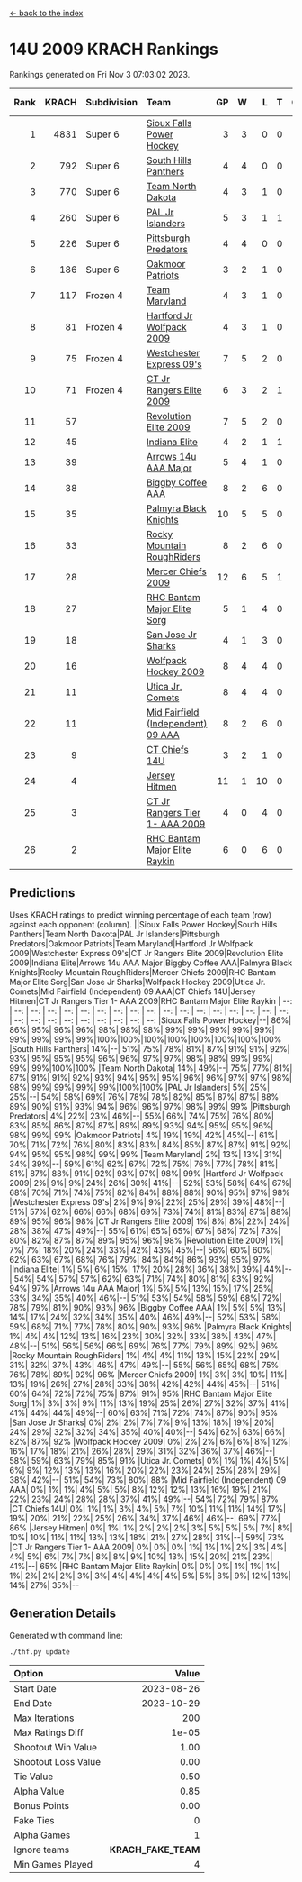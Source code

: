 [<- back to the index](readme.md)
# 14U 2009 KRACH Rankings
Rankings generated on Fri Nov  3 07:03:02 2023.

Rank|KRACH|Subdivision|Team|GP|W|L|T|OTW|OTL|SoS|Exp Wins|Win Diff
---:|---:|:---|:---|---:|---:|---:|---:|---:|---:|---:|---:|---:
1|4831|Super 6|[Sioux Falls Power Hockey](https://gamesheetstats.com/seasons/3664/teams/140999/schedule)|3|3|0|0|0|0|212|3.8|-0.0
2|792|Super 6|[South Hills Panthers](https://gamesheetstats.com/seasons/3664/teams/160166/schedule)|4|4|0|0|0|0|25|4.9|0.0
3|770|Super 6|[Team North Dakota](https://gamesheetstats.com/seasons/3664/teams/141001/schedule)|4|3|1|0|0|0|1019|3.8|-0.0
4|260|Super 6|[PAL Jr Islanders](https://gamesheetstats.com/seasons/3664/teams/140990/schedule)|5|3|1|1|0|0|300|4.4|0.0
5|226|Super 6|[Pittsburgh Predators](https://gamesheetstats.com/seasons/3664/teams/140995/schedule)|4|4|0|0|0|0|7|4.9|0.0
6|186|Super 6|[Oakmoor Patriots](https://gamesheetstats.com/seasons/3664/teams/141002/schedule)|3|2|1|0|1|0|212|2.8|-0.0
7|117|Frozen 4|[Team Maryland](https://gamesheetstats.com/seasons/3664/teams/140998/schedule)|4|3|1|0|0|0|38|3.9|0.0
8|81|Frozen 4|[Hartford Jr Wolfpack 2009](https://gamesheetstats.com/seasons/3664/teams/140979/schedule)|4|3|1|0|0|0|29|3.9|0.0
9|75|Frozen 4|[Westchester Express 09's](https://gamesheetstats.com/seasons/3664/teams/140992/schedule)|7|5|2|0|0|1|34|5.9|0.0
10|71|Frozen 4|[CT Jr Rangers Elite 2009](https://gamesheetstats.com/seasons/3664/teams/140980/schedule)|6|3|2|1|1|0|69|4.4|0.0
11|57||[Revolution Elite 2009](https://gamesheetstats.com/seasons/3664/teams/140996/schedule)|7|5|2|0|0|0|37|5.9|0.0
12|45||[Indiana Elite](https://gamesheetstats.com/seasons/3664/teams/144344/schedule)|4|2|1|1|0|0|25|3.4|0.0
13|39||[Arrows 14u AAA Major](https://gamesheetstats.com/seasons/3664/teams/140993/schedule)|5|4|1|0|0|0|16|4.9|0.0
14|38||[Biggby Coffee AAA](https://gamesheetstats.com/seasons/3664/teams/144343/schedule)|8|2|6|0|0|1|771|2.8|-0.0
15|35||[Palmyra Black Knights](https://gamesheetstats.com/seasons/3664/teams/140997/schedule)|10|5|5|0|0|0|109|5.9|0.0
16|33||[Rocky Mountain RoughRiders](https://gamesheetstats.com/seasons/3664/teams/144346/schedule)|8|2|6|0|0|0|695|2.8|-0.0
17|28||[Mercer Chiefs 2009](https://gamesheetstats.com/seasons/3664/teams/140987/schedule)|12|6|5|1|1|0|82|7.4|0.0
18|27||[RHC Bantam Major Elite Sorg](https://gamesheetstats.com/seasons/3664/teams/140985/schedule)|5|1|4|0|0|0|124|1.9|0.0
19|18||[San Jose Jr Sharks](https://gamesheetstats.com/seasons/3664/teams/141003/schedule)|4|1|3|0|0|0|181|1.9|0.0
20|16||[Wolfpack Hockey 2009](https://gamesheetstats.com/seasons/3664/teams/140986/schedule)|8|4|4|0|0|1|26|4.9|0.0
21|11||[Utica Jr. Comets](https://gamesheetstats.com/seasons/3664/teams/140994/schedule)|8|4|4|0|0|0|55|4.9|0.0
22|11||[Mid Fairfield (Independent) 09 AAA](https://gamesheetstats.com/seasons/3664/teams/140981/schedule)|8|2|6|0|0|0|35|2.9|0.0
23|9||[CT Chiefs 14U](https://gamesheetstats.com/seasons/3664/teams/140982/schedule)|3|2|1|0|0|0|5|2.9|0.0
24|4||[Jersey Hitmen](https://gamesheetstats.com/seasons/3664/teams/140988/schedule)|11|1|10|0|0|0|63|1.9|0.0
25|3||[CT Jr Rangers Tier 1- AAA 2009](https://gamesheetstats.com/seasons/3664/teams/140983/schedule)|4|0|4|0|0|0|22|0.9|0.0
26|2||[RHC Bantam Major Elite Raykin](https://gamesheetstats.com/seasons/3664/teams/140989/schedule)|6|0|6|0|0|0|20|0.9|0.0

## Predictions
Uses KRACH ratings to predict winning percentage of each team (row) against each opponent (column).
||Sioux Falls Power Hockey|South Hills Panthers|Team North Dakota|PAL Jr Islanders|Pittsburgh Predators|Oakmoor Patriots|Team Maryland|Hartford Jr Wolfpack 2009|Westchester Express 09's|CT Jr Rangers Elite 2009|Revolution Elite 2009|Indiana Elite|Arrows 14u AAA Major|Biggby Coffee AAA|Palmyra Black Knights|Rocky Mountain RoughRiders|Mercer Chiefs 2009|RHC Bantam Major Elite Sorg|San Jose Jr Sharks|Wolfpack Hockey 2009|Utica Jr. Comets|Mid Fairfield (Independent) 09 AAA|CT Chiefs 14U|Jersey Hitmen|CT Jr Rangers Tier 1- AAA 2009|RHC Bantam Major Elite Raykin
| --: | --: | --: | --: | --: | --: | --: | --: | --: | --: | --: | --: | --: | --: | --: | --: | --: | --: | --: | --: | --: | --: | --: | --: | --: | --: | --: 
|Sioux Falls Power Hockey|--| 86%| 86%| 95%| 96%| 96%| 98%| 98%| 98%| 99%| 99%| 99%| 99%| 99%| 99%| 99%| 99%| 99%|100%|100%|100%|100%|100%|100%|100%|100%
|South Hills Panthers| 14%|--| 51%| 75%| 78%| 81%| 87%| 91%| 91%| 92%| 93%| 95%| 95%| 95%| 96%| 96%| 97%| 97%| 98%| 98%| 99%| 99%| 99%| 99%|100%|100%
|Team North Dakota| 14%| 49%|--| 75%| 77%| 81%| 87%| 91%| 91%| 92%| 93%| 94%| 95%| 95%| 96%| 96%| 97%| 97%| 98%| 98%| 99%| 99%| 99%| 99%|100%|100%
|PAL Jr Islanders|  5%| 25%| 25%|--| 54%| 58%| 69%| 76%| 78%| 78%| 82%| 85%| 87%| 87%| 88%| 89%| 90%| 91%| 93%| 94%| 96%| 96%| 97%| 98%| 99%| 99%
|Pittsburgh Predators|  4%| 22%| 23%| 46%|--| 55%| 66%| 74%| 75%| 76%| 80%| 83%| 85%| 86%| 87%| 87%| 89%| 89%| 93%| 94%| 95%| 95%| 96%| 98%| 99%| 99%
|Oakmoor Patriots|  4%| 19%| 19%| 42%| 45%|--| 61%| 70%| 71%| 72%| 76%| 80%| 83%| 83%| 84%| 85%| 87%| 87%| 91%| 92%| 94%| 95%| 95%| 98%| 99%| 99%
|Team Maryland|  2%| 13%| 13%| 31%| 34%| 39%|--| 59%| 61%| 62%| 67%| 72%| 75%| 76%| 77%| 78%| 81%| 81%| 87%| 88%| 91%| 92%| 93%| 97%| 98%| 99%
|Hartford Jr Wolfpack 2009|  2%|  9%|  9%| 24%| 26%| 30%| 41%|--| 52%| 53%| 58%| 64%| 67%| 68%| 70%| 71%| 74%| 75%| 82%| 84%| 88%| 88%| 90%| 95%| 97%| 98%
|Westchester Express 09's|  2%|  9%|  9%| 22%| 25%| 29%| 39%| 48%|--| 51%| 57%| 62%| 66%| 66%| 68%| 69%| 73%| 74%| 81%| 83%| 87%| 88%| 89%| 95%| 96%| 98%
|CT Jr Rangers Elite 2009|  1%|  8%|  8%| 22%| 24%| 28%| 38%| 47%| 49%|--| 55%| 61%| 65%| 65%| 67%| 68%| 72%| 73%| 80%| 82%| 87%| 87%| 89%| 95%| 96%| 98%
|Revolution Elite 2009|  1%|  7%|  7%| 18%| 20%| 24%| 33%| 42%| 43%| 45%|--| 56%| 60%| 60%| 62%| 63%| 67%| 68%| 76%| 79%| 84%| 84%| 86%| 93%| 95%| 97%
|Indiana Elite|  1%|  5%|  6%| 15%| 17%| 20%| 28%| 36%| 38%| 39%| 44%|--| 54%| 54%| 57%| 57%| 62%| 63%| 71%| 74%| 80%| 81%| 83%| 92%| 94%| 97%
|Arrows 14u AAA Major|  1%|  5%|  5%| 13%| 15%| 17%| 25%| 33%| 34%| 35%| 40%| 46%|--| 51%| 53%| 54%| 58%| 59%| 68%| 72%| 78%| 79%| 81%| 90%| 93%| 96%
|Biggby Coffee AAA|  1%|  5%|  5%| 13%| 14%| 17%| 24%| 32%| 34%| 35%| 40%| 46%| 49%|--| 52%| 53%| 58%| 59%| 68%| 71%| 77%| 78%| 80%| 90%| 93%| 96%
|Palmyra Black Knights|  1%|  4%|  4%| 12%| 13%| 16%| 23%| 30%| 32%| 33%| 38%| 43%| 47%| 48%|--| 51%| 56%| 56%| 66%| 69%| 76%| 77%| 79%| 89%| 92%| 96%
|Rocky Mountain RoughRiders|  1%|  4%|  4%| 11%| 13%| 15%| 22%| 29%| 31%| 32%| 37%| 43%| 46%| 47%| 49%|--| 55%| 56%| 65%| 68%| 75%| 76%| 78%| 89%| 92%| 96%
|Mercer Chiefs 2009|  1%|  3%|  3%| 10%| 11%| 13%| 19%| 26%| 27%| 28%| 33%| 38%| 42%| 42%| 44%| 45%|--| 51%| 60%| 64%| 72%| 72%| 75%| 87%| 91%| 95%
|RHC Bantam Major Elite Sorg|  1%|  3%|  3%|  9%| 11%| 13%| 19%| 25%| 26%| 27%| 32%| 37%| 41%| 41%| 44%| 44%| 49%|--| 60%| 63%| 71%| 72%| 74%| 87%| 90%| 95%
|San Jose Jr Sharks|  0%|  2%|  2%|  7%|  7%|  9%| 13%| 18%| 19%| 20%| 24%| 29%| 32%| 32%| 34%| 35%| 40%| 40%|--| 54%| 62%| 63%| 66%| 82%| 87%| 92%
|Wolfpack Hockey 2009|  0%|  2%|  2%|  6%|  6%|  8%| 12%| 16%| 17%| 18%| 21%| 26%| 28%| 29%| 31%| 32%| 36%| 37%| 46%|--| 58%| 59%| 63%| 79%| 85%| 91%
|Utica Jr. Comets|  0%|  1%|  1%|  4%|  5%|  6%|  9%| 12%| 13%| 13%| 16%| 20%| 22%| 23%| 24%| 25%| 28%| 29%| 38%| 42%|--| 51%| 54%| 73%| 80%| 88%
|Mid Fairfield (Independent) 09 AAA|  0%|  1%|  1%|  4%|  5%|  5%|  8%| 12%| 12%| 13%| 16%| 19%| 21%| 22%| 23%| 24%| 28%| 28%| 37%| 41%| 49%|--| 54%| 72%| 79%| 87%
|CT Chiefs 14U|  0%|  1%|  1%|  3%|  4%|  5%|  7%| 10%| 11%| 11%| 14%| 17%| 19%| 20%| 21%| 22%| 25%| 26%| 34%| 37%| 46%| 46%|--| 69%| 77%| 86%
|Jersey Hitmen|  0%|  1%|  1%|  2%|  2%|  2%|  3%|  5%|  5%|  5%|  7%|  8%| 10%| 10%| 11%| 11%| 13%| 13%| 18%| 21%| 27%| 28%| 31%|--| 59%| 73%
|CT Jr Rangers Tier 1- AAA 2009|  0%|  0%|  0%|  1%|  1%|  1%|  2%|  3%|  4%|  4%|  5%|  6%|  7%|  7%|  8%|  8%|  9%| 10%| 13%| 15%| 20%| 21%| 23%| 41%|--| 65%
|RHC Bantam Major Elite Raykin|  0%|  0%|  0%|  1%|  1%|  1%|  1%|  2%|  2%|  2%|  3%|  3%|  4%|  4%|  4%|  4%|  5%|  5%|  8%|  9%| 12%| 13%| 14%| 27%| 35%|--

## Generation Details

Generated with command line:
```
./thf.py update
```

| Option | Value |
| :----- | ----: |
| Start Date | 2023-08-26 |
| End Date | 2023-10-29 |
| Max Iterations | 200 |
| Max Ratings Diff | 1e-05 |
| Shootout Win Value | 1.00 |
| Shootout Loss Value | 0.00 |
| Tie Value | 0.50 |
| Alpha Value | 0.85 |
| Bonus Points | 0.00 |
| Fake Ties | 0 |
| Alpha Games | 1 |
| Ignore teams | __KRACH_FAKE_TEAM__ |
| Min Games Played | 4 |

